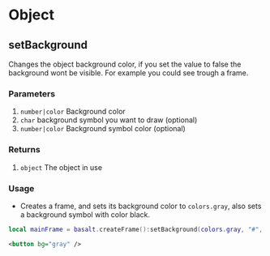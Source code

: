 # Object

## setBackground

Changes the object background color, if you set the value to false the background wont be visible. For example you could see trough a frame.

### Parameters

1. `number|color` Background color
1. `char` background symbol you want to draw (optional)
1. `number|color` Background symbol color (optional)

### Returns

1. `object` The object in use

### Usage

* Creates a frame, and sets its background color to `colors.gray`, also sets a background symbol with color black.

```lua
local mainFrame = basalt.createFrame():setBackground(colors.gray, "#", colors.black)
```

```xml
<button bg="gray" />
```
